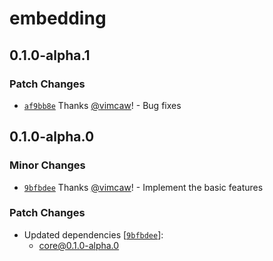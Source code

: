 # embedding

## 0.1.0-alpha.1

### Patch Changes

- [`af9bb8e`](https://github.com/vimcaw/three-devtools/commit/af9bb8efbcbb91b98c2ff796bd578325c44fbc8b) Thanks [@vimcaw](https://github.com/vimcaw)! - Bug fixes

## 0.1.0-alpha.0

### Minor Changes

- [`9bfbdee`](https://github.com/vimcaw/three-devtools/commit/9bfbdee187ecf5cf90fcf7b0f9f392b053b8decf) Thanks [@vimcaw](https://github.com/vimcaw)! - Implement the basic features

### Patch Changes

- Updated dependencies [[`9bfbdee`](https://github.com/vimcaw/three-devtools/commit/9bfbdee187ecf5cf90fcf7b0f9f392b053b8decf)]:
  - core@0.1.0-alpha.0
